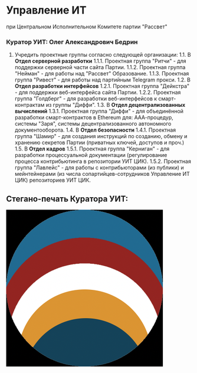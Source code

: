 # Управление ИТ 
при Центральном Исполнительном Комитете партии "Рассвет"
### Куратор УИТ: Олег Александрович Бедрин

1) Учредить проектные группы согласно следующей организации:
   1.1. В **Отдел серверной разработки**
        1.1.1. Проектная группа "Ритчи" - для поддержки серверной части сайта Партии.
        1.1.2. Проектная группа "Нейман" - для работы над "Рассвет" Образование.
        1.1.3. Проектная группа "Ривест" - для работы над партийным Telegram прокси.
   1.2. В **Отдел разработки интерфейсов**
        1.2.1. Проектная группа "Дейкстра" - для поддержки веб-интерфейса сайта Партии.
        1.2.2. Проектная группа "Голдберг" - для разработки веб-интерфейсов к смарт-контрактам из группы "Диффи".
   1.3. В **Отдел децентрализованных вычислений**
        1.3.1. Проектная группа "Диффи" - для объединённой разработки смарт-контрактов в Ethereum для: ААА-процедур, системы "Заря", системы децентрализованного автономного документооборота.
   1.4. В **Отдел безопасности**
        1.4.1. Проектная группа "Шамир" - для создания инструкций по созданию, обмену и хранению секретов Партии (приватных ключей, доступов и проч.)
   1.5. В **Отдел кадров**
        1.5.1. Проектная группа "Керниган" - для разработки процессуальной документации (регулирование процесса контрибьютинга в репозитории УИТ ЦИК).
        1.5.2. Проектная группа "Лавлейс" - для работы с контрибьюторами (из публики) и мейнтейнерами (из числа сопартийцев-сотрудников Управление ИТ ЦИК) репозиториев УИТ ЦИК.

## Стегано-печать Куратора УИТ:
![Знак Куратора УИТ - Олег Александрович Бедрин](./Стегано_печать_Куратор_УИТ_Инструкция_1.png)
